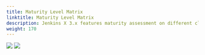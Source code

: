 ```yaml
---
title: Maturity Level Matrix
linktitle: Maturity Level Matrix 
description: Jenkins X 3.x features maturity assessment on different cloud providers
weight: 170
---
```


<img src="/images/v3/jx-v3alpha-maturity-matrix.png">

<img src="/images/v3/jx-v3alpha-color-rep.png">



